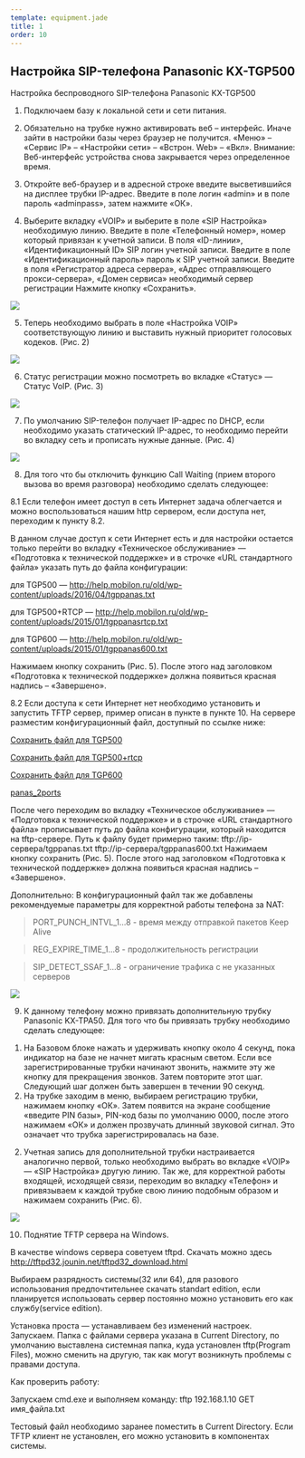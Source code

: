 ```yaml
--- 
template: equipment.jade
title: 1
order: 10
---
```


## Настройка SIP-телефона Panasonic KX-TGP500

Настройка беспроводного SIP-телефона Panasonic KX-TGP500

1. Подключаем базу к локальной сети и сети питания.

2. Обязательно на трубке нужно активировать веб – интерфейс. Иначе зайти в настройки базы через браузер не получится.  «Меню» – «Сервис IP» – «Настройки сети» – «Встрон. Web» – «Вкл».
Внимание: Веб-интерфейс устройства снова закрывается через определенное время.

3. Откройте веб-браузер и в адресной строке введите высветившийся на дисплее трубки IP-адрес. Введите в поле логин «admin» и в поле пароль «adminpass», затем нажмите «ОК».

4. Выберите вкладку «VOIP» и выберите в поле «SIP Настройка» необходимую линию.
Введите в поле «Телефонный номер», номер который привязан к учетной записи. В поля «ID-линии», «Идентификационный ID» SIP логин учетной записи. Введите в поле «Идентификационный пароль» пароль к SIP учетной записи. Введите в поля «Регистратор адреса сервера», «Адрес отправляющего прокси-сервера», «Домен сервиса» необходимый сервер регистрации
Нажмите кнопку «Сохранить».

![](1.png)

5. Теперь необходимо выбрать в поле «Настройка VOIP» соответствующую линию и выставить нужный приоритет голосовых кодеков. (Рис. 2)

![](2.png)

6. Статус регистрации можно посмотреть во вкладке «Статус» — Статус VoIP. (Рис. 3)

![](3.png)

7. По умолчанию SIP-телефон получает IP-адрес по DHCP, если необходимо указать статический IP-адрес, то необходимо перейти во вкладку сеть и прописать нужные данные. (Рис. 4)

![](4.png)

8. Для того что бы отключить функцию Call Waiting (прием второго вызова во время разговора) необходимо сделать следующее:

8.1 Если телефон имеет доступ в сеть Интернет задача облегчается и можно воспользоваться нашим http сервером, если доступа нет, переходим к пункту 8.2.

В данном случае доступ к сети Интернет есть и для настройки остается только перейти во вкладку «Техническое обслуживание» — «Подготовка к технической поддержке» и в строчке «URL стандартного файла» указать путь до файла конфигурации:

для TGP500 — http://help.mobilon.ru/old/wp-content/uploads/2016/04/tgppanas.txt

для TGP500+RTCP — http://help.mobilon.ru/old/wp-content/uploads/2015/01/tgppanasrtcp.txt

для TGP600 — http://help.mobilon.ru/old/wp-content/uploads/2015/01/tgppanas600.txt


Нажимаем кнопку сохранить (Рис. 5). После этого над заголовком «Подготовка к технической поддержке» должна появиться красная надпись – «Завершено».

8.2 Если доступа к сети Интернет нет необходимо установить и запустить TFTP сервер, пример описан в пункте в пункте 10. На сервере разместим конфигурационный файл, доступный по ссылке ниже:

[Сохранить файл для TGP500](tgppanas.txt)

[Сохранить файл для TGP500+rtcp](tgppanasrtcp.txt)

[Сохранить файл для TGP600](tgppanas600.txt)

[panas_2ports](panas_2ports.txt)

После чего переходим во вкладку «Техническое обслуживание» — «Подготовка к технической поддержке» и в строчке «URL стандартного файла» прописывает путь до файла конфигурации, который находится на tftp-сервере. Путь к файлу будет примерно таким:
tftp://ip-сервера/tgppanas.txt
tftp://ip-сервера/tgppanas600.txt
Нажимаем кнопку сохранить (Рис. 5). После этого над заголовком «Подготовка к технической поддержке» должна появиться красная надпись – «Завершено».

Дополнительно:
В конфигурационный файл так же добавлены рекомендуемые параметры для корректной работы телефона за NAT:

> PORT_PUNCH_INTVL_1...8 - время между отправкой пакетов Keep Alive

> REG_EXPIRE_TIME_1...8 - продолжительность регистрации

> SIP_DETECT_SSAF_1...8 - ограничение трафика с не указанных серверов
 

![](5.png)

9. К данному телефону можно привязать дополнительную трубку Panasonic KX-TPA50.
Для того что бы привязать трубку необходимо сделать следующее:
1) На Базовом блоке нажать и удерживать кнопку около 4 секунд, пока индикатор на базе не начнет мигать красным светом.
Если все зарегистрированные трубки начинают звонить, нажмите эту же кнопку для прекращения звонков. Затем повторите этот шаг.
Следующий шаг должен быть завершен в течении 90 секунд.
2) На трубке заходим в меню, выбираем регистрацию трубки, нажимаем кнопку «ОК». Затем появится на экране сообщение «введите PIN базы», PIN-код базы по умолчанию 0000, после этого нажимаем «ОК» и должен прозвучать длинный звуковой сигнал. Это означает что трубка зарегистрировалась на базе.
2. Учетная запись для дополнительной трубки настраивается аналогично первой, только необходимо выбрать во вкладке «VOIP» — «SIP Настройка» другую линию. Так же, для корректной работы входящей, исходящей связи, переходим во вкладку «Телефон» и привязываем к каждой трубке свою линию подобным образом и нажимаем сохранить (Рис. 6).

![](6.png)
 

10. Поднятие TFTP сервера на Windows.

В качестве windows сервера советуем tftpd. Скачать можно здесь http://tftpd32.jounin.net/tftpd32_download.html

Выбираем разрядность системы(32 или 64), для разового использования предпочтительнее скачать standart edition, если планируется использовать сервер постоянно можно установить его как службу(service edition).

Установка проста — устанавливаем без изменений настроек. Запускаем. Папка с файлами сервера указана в Current Directory, по умолчанию выставлена системная папка, куда установлен tftp(Program Files), можно сменить на другую, так как могут возникнуть проблемы с правами доступа.

Как проверить работу:

Запускаем cmd.exe и выполняем команду: tftp 192.168.1.10 GET имя_файла.txt

Тестовый файл необходимо заранее поместить в Current Directory. Если TFTP клиент не установлен, его можно установить в компонентах системы.
